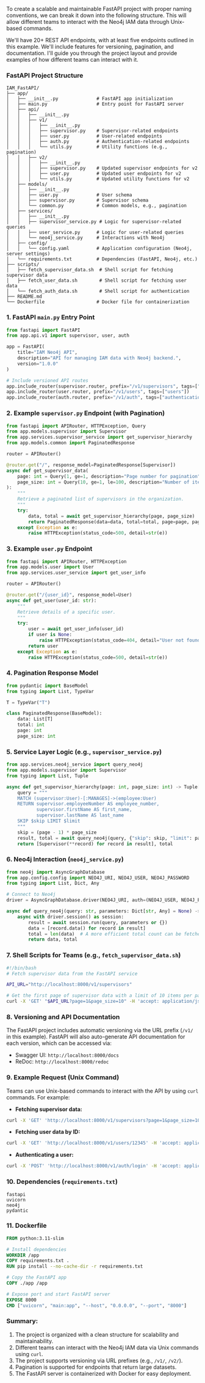 To create a scalable and maintainable FastAPI project with proper naming conventions, we can break it down into the following structure. This will allow different teams to interact with the Neo4j IAM data through Unix-based commands.

We'll have 20+ REST API endpoints, with at least five endpoints outlined in this example. We'll include features for versioning, pagination, and documentation. I'll guide you through the project layout and provide examples of how different teams can interact with it.

### FastAPI Project Structure
```
IAM_FastAPI/
├── app/
│   ├── __init__.py              # FastAPI app initialization
│   ├── main.py                  # Entry point for FastAPI server
│   ├── api/
│   │   ├── __init__.py
│   │   ├── v1/
│   │   │   ├── __init__.py
│   │   │   ├── supervisor.py    # Supervisor-related endpoints
│   │   │   ├── user.py          # User-related endpoints
│   │   │   ├── auth.py          # Authentication-related endpoints
│   │   │   └── utils.py         # Utility functions (e.g., pagination)
│   │   ├── v2/
│   │   │   ├── __init__.py
│   │   │   ├── supervisor.py    # Updated supervisor endpoints for v2
│   │   │   ├── user.py          # Updated user endpoints for v2
│   │   │   └── utils.py         # Updated utility functions for v2
│   ├── models/
│   │   ├── __init__.py
│   │   ├── user.py              # User schema
│   │   ├── supervisor.py        # Supervisor schema
│   │   └── common.py            # Common models, e.g., pagination
│   ├── services/
│   │   ├── __init__.py
│   │   ├── supervisor_service.py # Logic for supervisor-related queries
│   │   ├── user_service.py      # Logic for user-related queries
│   │   └── neo4j_service.py     # Interactions with Neo4j
│   ├── config/
│   │   └── config.yaml          # Application configuration (Neo4j, server settings)
│   └── requirements.txt         # Dependencies (FastAPI, Neo4j, etc.)
├── scripts/
│   ├── fetch_supervisor_data.sh  # Shell script for fetching supervisor data
│   ├── fetch_user_data.sh        # Shell script for fetching user data
│   └── fetch_auth_data.sh        # Shell script for authentication
├── README.md
└── Dockerfile                   # Docker file for containerization
```

### 1. FastAPI `main.py` Entry Point
```python
from fastapi import FastAPI
from app.api.v1 import supervisor, user, auth

app = FastAPI(
    title="IAM Neo4j API",
    description="API for managing IAM data with Neo4j backend.",
    version="1.0.0"
)

# Include versioned API routes
app.include_router(supervisor.router, prefix="/v1/supervisors", tags=["supervisors"])
app.include_router(user.router, prefix="/v1/users", tags=["users"])
app.include_router(auth.router, prefix="/v1/auth", tags=["authentication"])
```

### 2. Example `supervisor.py` Endpoint (with Pagination)
```python
from fastapi import APIRouter, HTTPException, Query
from app.models.supervisor import Supervisor
from app.services.supervisor_service import get_supervisor_hierarchy
from app.models.common import PaginatedResponse

router = APIRouter()

@router.get("/", response_model=PaginatedResponse[Supervisor])
async def get_supervisor_data(
    page: int = Query(1, ge=1, description="Page number for pagination"),
    page_size: int = Query(10, ge=1, le=100, description="Number of items per page")
):
    """
    Retrieve a paginated list of supervisors in the organization.
    """
    try:
        data, total = await get_supervisor_hierarchy(page, page_size)
        return PaginatedResponse(data=data, total=total, page=page, page_size=page_size)
    except Exception as e:
        raise HTTPException(status_code=500, detail=str(e))
```

### 3. Example `user.py` Endpoint
```python
from fastapi import APIRouter, HTTPException
from app.models.user import User
from app.services.user_service import get_user_info

router = APIRouter()

@router.get("/{user_id}", response_model=User)
async def get_user(user_id: str):
    """
    Retrieve details of a specific user.
    """
    try:
        user = await get_user_info(user_id)
        if user is None:
            raise HTTPException(status_code=404, detail="User not found")
        return user
    except Exception as e:
        raise HTTPException(status_code=500, detail=str(e))
```

### 4. Pagination Response Model
```python
from pydantic import BaseModel
from typing import List, TypeVar

T = TypeVar("T")

class PaginatedResponse(BaseModel):
    data: List[T]
    total: int
    page: int
    page_size: int
```

### 5. Service Layer Logic (e.g., `supervisor_service.py`)
```python
from app.services.neo4j_service import query_neo4j
from app.models.supervisor import Supervisor
from typing import List, Tuple

async def get_supervisor_hierarchy(page: int, page_size: int) -> Tuple[List[Supervisor], int]:
    query = """
    MATCH (supervisor:User)-[:MANAGES]->(employee:User)
    RETURN supervisor.employeeNumber AS employee_number,
           supervisor.firstName AS first_name,
           supervisor.lastName AS last_name
    SKIP $skip LIMIT $limit
    """
    skip = (page - 1) * page_size
    result, total = await query_neo4j(query, {"skip": skip, "limit": page_size})
    return [Supervisor(**record) for record in result], total
```

### 6. Neo4j Interaction (`neo4j_service.py`)
```python
from neo4j import AsyncGraphDatabase
from app.config.config import NEO4J_URI, NEO4J_USER, NEO4J_PASSWORD
from typing import List, Dict, Any

# Connect to Neo4j
driver = AsyncGraphDatabase.driver(NEO4J_URI, auth=(NEO4J_USER, NEO4J_PASSWORD))

async def query_neo4j(query: str, parameters: Dict[str, Any] = None) -> Tuple[List[Dict[str, Any]], int]:
    async with driver.session() as session:
        result = await session.run(query, parameters or {})
        data = [record.data() for record in result]
        total = len(data)  # A more efficient total count can be fetched separately
        return data, total
```

### 7. Shell Scripts for Teams (e.g., `fetch_supervisor_data.sh`)
```bash
#!/bin/bash
# Fetch supervisor data from the FastAPI service

API_URL="http://localhost:8000/v1/supervisors"

# Get the first page of supervisor data with a limit of 10 items per page
curl -X 'GET' "$API_URL?page=1&page_size=10" -H 'accept: application/json'
```

### 8. Versioning and API Documentation
The FastAPI project includes automatic versioning via the URL prefix (`/v1/` in this example). FastAPI will also auto-generate API documentation for each version, which can be accessed via:

- Swagger UI: `http://localhost:8000/docs`
- ReDoc: `http://localhost:8000/redoc`

### 9. Example Request (Unix Command)
Teams can use Unix-based commands to interact with the API by using `curl` commands. For example:

- **Fetching supervisor data:**
```bash
curl -X 'GET' 'http://localhost:8000/v1/supervisors?page=1&page_size=10' -H 'accept: application/json'
```

- **Fetching user data by ID:**
```bash
curl -X 'GET' 'http://localhost:8000/v1/users/12345' -H 'accept: application/json'
```

- **Authenticating a user:**
```bash
curl -X 'POST' 'http://localhost:8000/v1/auth/login' -H 'accept: application/json' -d '{"username": "user", "password": "pass"}'
```

### 10. Dependencies (`requirements.txt`)
```
fastapi
uvicorn
neo4j
pydantic
```

### 11. Dockerfile
```dockerfile
FROM python:3.11-slim

# Install dependencies
WORKDIR /app
COPY requirements.txt .
RUN pip install --no-cache-dir -r requirements.txt

# Copy the FastAPI app
COPY ./app /app

# Expose port and start FastAPI server
EXPOSE 8000
CMD ["uvicorn", "main:app", "--host", "0.0.0.0", "--port", "8000"]
```

### Summary:
1. The project is organized with a clean structure for scalability and maintainability.
2. Different teams can interact with the Neo4j IAM data via Unix commands using `curl`.
3. The project supports versioning via URL prefixes (e.g., `/v1/`, `/v2/`).
4. Pagination is supported for endpoints that return large datasets.
5. The FastAPI server is containerized with Docker for easy deployment.

